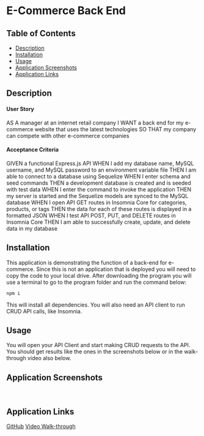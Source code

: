 # E-Commerce Back End


## Table of Contents
- [Description](#Description)
- [Installation](#Installation)
- [Usage](#Usage)
- [Application Screenshots](#application-screenshots)
- [Application Links](#application-links)


## Description
#### User Story 

AS A manager at an internet retail company
I WANT a back end for my e-commerce website that uses the latest technologies
SO THAT my company can compete with other e-commerce companies


#### Acceptance Criteria

GIVEN a functional Express.js API
WHEN I add my database name, MySQL username, and MySQL password to an environment variable file
THEN I am able to connect to a database using Sequelize
WHEN I enter schema and seed commands
THEN a development database is created and is seeded with test data
WHEN I enter the command to invoke the application
THEN my server is started and the Sequelize models are synced to the MySQL database
WHEN I open API GET routes in Insomnia Core for categories, products, or tags
THEN the data for each of these routes is displayed in a formatted JSON
WHEN I test API POST, PUT, and DELETE routes in Insomnia Core
THEN I am able to successfully create, update, and delete data in my database


## Installation

This application is demonstrating the function of a back-end for e-commerce. Since this is not an application that is deployed you will need to copy the code to your local drive. After downloading the program you will use a terminal to go to the program folder and run the command below: 
```
npm i
```

This will install all dependencies. You will also need an API client to run CRUD API calls, like Insomnia.


## Usage

You will open your API Client and start making CRUD requests to the API. You should get results like the ones in the screenshots below or in the walk-through video also below. 
 

## Application Screenshots

![]()
![]()
![]()
![]()


## Application Links

[GitHub](https://github.com/VictorMendez96/ecommerce-back-end)
[Video Walk-through]()